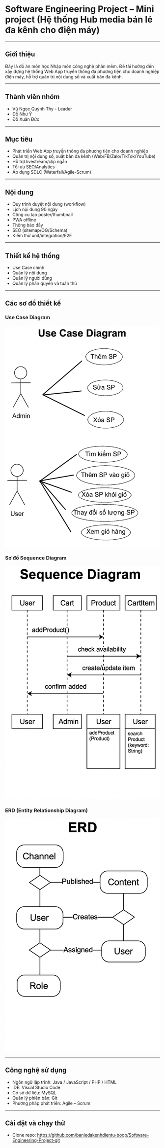 #  Software Engineering Project – Mini project (Hệ thống Hub media bán lẻ đa kênh cho điện máy)

---

##  Giới thiệu
Đây là đồ án môn học Nhập môn công nghệ phần mềm. Đề tài hướng đến xây dựng hệ thống Web App truyền thông đa phương tiện cho doanh nghiệp điện máy, hỗ trợ quản trị nội dung số và xuất bản đa kênh.

---

##  Thành viên nhóm
- Vũ Ngọc Quỳnh Thy - Leader 
- Đỗ Như Ý
- Đỗ Xuân Đức

---

##  Mục tiêu
- Phát triển Web App truyền thông đa phương tiện cho doanh nghiệp 
- Quản trị nội dung số, xuất bản đa kênh (Web/FB/Zalo/TikTok/YouTube) 
- Hỗ trợ livestream/clip ngắn
- Tối ưu SEO/Analytics
- Áp dụng SDLC (Waterfall/Agile-Scrum)
---

##  Nội dung
- Quy trình duyệt nội dung (workflow) 
- Lịch nội dung 90 ngày
- Công cụ tạo poster/thumbnail
- PWA offline
- Thông báo đẩy
- SEO (sitemap/OG/Schema)
- Kiểm thử unit/integration/E2E

---

##  Thiết kế hệ thống
- Use Case chính  
- Quản lý nội dung  
- Quản lý người dùng  
- Quản lý phân quyền và tuân thủ

---

##  Các sơ đồ thiết kế
### Use Case Diagram
![Sơ đồ Use Case Diagram](usecase.png)

###  Sơ đồ Sequence Diagram
![Sơ đồ Sequence Diagram](sequence.png)

### ERD (Entity Relationship Diagram)
![Sơ đồ ERD (Entity Relationship Diagram)](erd.png)


---

##  Công nghệ sử dụng
- Ngôn ngữ lập trình: Java / JavaScript / PHP / HTML  
- IDE: Visual Studio Code  
- Cơ sở dữ liệu: MySQL  
- Quản lý phiên bản: Git  
- Phương pháp phát triển: Agile – Scrum

---

##  Cài đặt và chạy thử
- Clone repo:  https://github.com/banledakenhdientu-boop/Software-Engineering-Project-git